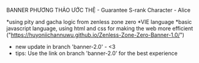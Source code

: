 BANNER PHƯƠNG THẢO ƯỚC THỆ - Guarantee S-rank Character - Alice

*using pity and gacha logic from zenless zone zero
*VIE language
*basic javascript language, using html and css for making the web more efficient
("https://huyoniichannuwu.github.io/Zenless-Zone-Zero-Banner-1.0/")

- new update in branch 'banner-2.0' - <3
- tips: Use the link on branch 'banner-2.0' for the best experience
